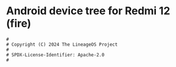 # Android device tree for Redmi 12 (fire)

```
#
# Copyright (C) 2024 The LineageOS Project
#
# SPDX-License-Identifier: Apache-2.0
#
```
